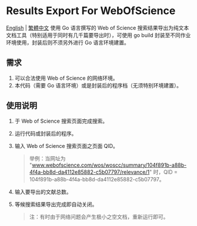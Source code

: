 # Results Export For WebOfScience
[English](README.md) | [繁體中文](README_zhTW.md)
使用 Go 语言撰写的 Web of Science 搜索结果导出为纯文本文档工具（特别适用于同时有几千篇要导出时），可使用 go build 封装至不同作业环境使用，封装后则不须另外进行 Go 语言环境建置。

## 需求

1. 可以合法使用 Web of Science 的网络环境。
2. 本代码（需要 Go 语言环境）或是封装后的程序档（无须特别环境建置）。

## 使用说明

1. 于 Web of Science 搜索页面完成搜索。

2. 运行代码或封装后的程序。

3. 输入 Web of Science 搜索页面之页面 QID。

	> 举例：当网址为 "www.webofscience.com/wos/woscc/summary/104f891b-a88b-4f4a-bb8d-da4112e85882-c5b07797/relevance/1" 时，QID = 104f891b-a88b-4f4a-bb8d-da4112e85882-c5b07797。

4. 输入要导出的文献总数。

5. 等候搜索结果导出完成即自动关闭。

	> 注：有时由于网络问题会产生极小之空文档，重新运行即可。
